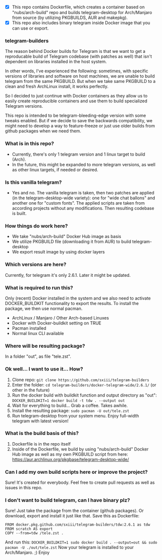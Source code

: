 - [x] This repo contains Dockerfile, which creates a container based on "nubs/arch-build" repo and builds telegram-desktop for Arch/Manjaro from source (by utilizing PKGBUILDS, AUR and makepkg).
- [x] This repo also includes binary telegram inside Docker image that you can use or export.

### telegram-builders

The reason behind Docker builds for Telegram is that we want to get a reproducable build of Telegram codebase (with patches as well) that isn't dependent on libraries installed in the host system. 

In other words, I've experienced the following: sometimes, with specific versions of libraries and software on host machines, we are unable to build telegram from the same PKGBUILD. But when we take same PKGBUILD to a clean and fresh ArchLinux install, it works perfectly.

So I decided to just continue with Docker containers as they allow us to easily create reproducible containers and use them to build specialized Telegram versions. 

This repo is intended to be telegram-bleeding-edge version with some tweaks enabled. But if we decide to save the backwards compatibility, we might need to develop a way to feature-freeze or just use older builds from github packages when we need them.

### What is in this repo?
* Currently, there's only 1 telegram version and 1 linux target to build (Arch).
* In the future, this might be expanded to more telegram versions, as well as other linux targets, if needed or desired.

### Is this vanilla telegram?
* Yes and no. The vanilla telegram is taken, then two patches are applied (in the telegram-desktop-wide variety): one for "wide chat ballons" and another one for "custom fonts". The applied scripts are taken from according projects without any modifications. Then resulting codebase is built.

### How things do work here?
* We take "nubs/arch-build" Docker Hub image as basis
* We utilize PKGBUILD file (downloading it from AUR) to build telegram-desktop
* We export result image by using docker layers

### Which versions are here?
Currently, for telegram it's only 2.6.1. Later it might be updated.

### What is required to run this?
Only (recent) Docker installed in the system and we also need to activate DOCKER_BUILDKIT functionality to export the results. To install the package, we then use normal pacman.
* ArchLinux / Manjaro / Other Arch-based Linuxes
* Docker with Docker-buildkit setting on TRUE
* Pacman installed
* Normal linux CLI available

### Where will be resulting package?
In a folder "out", as file "tele.zst".

### Ok well... I want to use it... How?
1) Clone repo: `git clone https://github.com/sxiii/telegram-builders`
2) Enter the folder: `cd telegram-builders/docker-telegram-wide/2.6.1/` (or other in the future)
3) Run the docker build with buildkit function and output directory as "out": `DOCKER_BUILDKIT=1 docker build -t tdw . --output out`
4) Wait for everything to build... Grab a coffee. Takes awhile.
5) Install the resulting package: `sudo pacman -U out/tele.zst`
6) Run telegram-desktop from your system menu. Enjoy full-width telegram with latest version!

### What is the build basis of this?
1) Dockerfile is in the repo itself
2) Inside of the Dockerfile, we build by using "nubs/arch-build" Docker Hub image as well as my own PKGBUILD script from here: https://aur.archlinux.org/pkgbase/telegram-desktop-wide/

### Can I add my own build scripts here or improve the project?
Sure! It's created for everybody. Feel free to create pull requests as well as issues in this repo.

### I don't want to build telegram, can I have binary plz?
Sure! Just take the package from the container (github packages). Or download, export and install it just like that. Save this as Dockerfile:
```code=Dockerfile
FROM docker.pkg.github.com/sxiii/telegram-builders/tdw:2.6.1 as tdw
FROM scratch AS export
COPY --from=tdw /tele.zst .
```
And run this: `DOCKER_BUILDKIT=1 sudo docker build . --output=out && sudo pacman -U ./out/tele.zst`
Now your telegram is installed to your Arch/Manjaro. ;) Enjoy
